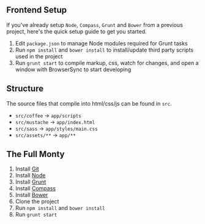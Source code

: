 ## Frontend Setup

If you've already setup `Node`, `Compass`, `Grunt` and `Bower` from a previous project, here's the quick setup guide to get you started.

1. Edit `package.json` to manage Node modules required for Grunt tasks
2. Run `npm install` and `bower install` to install/update third party scripts used in the project
3. Run `grunt start` to compile markup, css, watch for changes, and open a window with BrowserSync to start developing

## Structure

The source files that compile into html/css/js can be found in `src`.

- `src/coffee` -> `app/scripts`
- `src/mustache` -> `app/index.html`
- `src/sass` -> `app/styles/main.css`
- `src/assets/**` -> `app/**`

## The Full Monty

1. Install [Git](http://git-scm.com/downloads)
2. Install [Node](http://nodejs.org/download/)
3. Install [Grunt](http://gruntjs.com/installing-grunt)
4. Install [Compass](http://compass-style.org/install/)
5. Install [Bower](https://www.npmjs.com/package/bower)
6. Clone the project
7. Run `npm install` and `bower install`
8. Run `grunt start`
